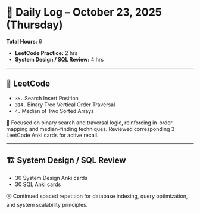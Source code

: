 # 📅 Daily Log – October 23, 2025 (Thursday)

**Total Hours:** 6  
- **LeetCode Practice:** 2 hrs  
- **System Design / SQL Review:** 4 hrs  

---

## 🧠 LeetCode
- `35.` Search Insert Position  
- `314.` Binary Tree Vertical Order Traversal  
- `4.` Median of Two Sorted Arrays  

🎯 Focused on binary search and traversal logic, reinforcing in-order mapping and median-finding techniques. Reviewed corresponding 3 LeetCode Anki cards for active recall.

---

## 🏗️ System Design / SQL Review
- 30 System Design Anki cards  
- 30 SQL Anki cards  

🕒 Continued spaced repetition for database indexing, query optimization, and system scalability principles.